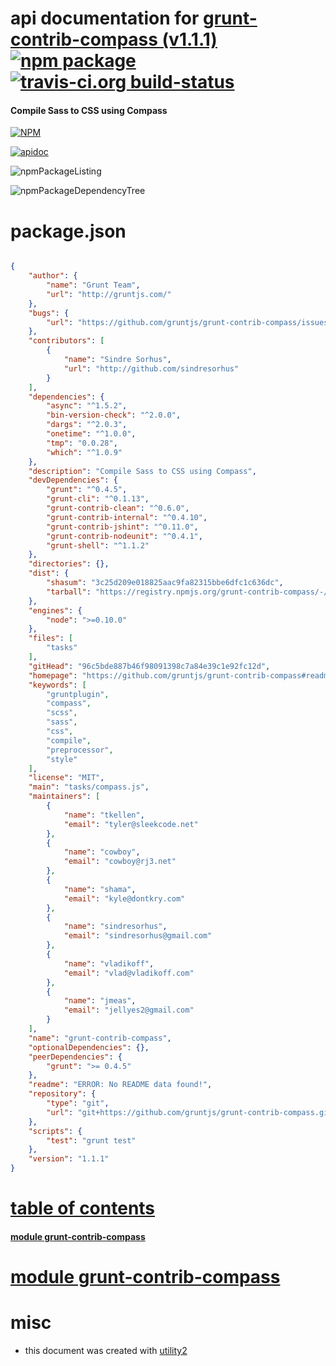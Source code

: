 # api documentation for  [grunt-contrib-compass (v1.1.1)](https://github.com/gruntjs/grunt-contrib-compass#readme)  [![npm package](https://img.shields.io/npm/v/npmdoc-grunt-contrib-compass.svg?style=flat-square)](https://www.npmjs.org/package/npmdoc-grunt-contrib-compass) [![travis-ci.org build-status](https://api.travis-ci.org/npmdoc/node-npmdoc-grunt-contrib-compass.svg)](https://travis-ci.org/npmdoc/node-npmdoc-grunt-contrib-compass)
#### Compile Sass to CSS using Compass

[![NPM](https://nodei.co/npm/grunt-contrib-compass.png?downloads=true)](https://www.npmjs.com/package/grunt-contrib-compass)

[![apidoc](https://npmdoc.github.io/node-npmdoc-grunt-contrib-compass/build/screenCapture.buildNpmdoc.browser._2Fhome_2Ftravis_2Fbuild_2Fnpmdoc_2Fnode-npmdoc-grunt-contrib-compass_2Ftmp_2Fbuild_2Fapidoc.html.png)](https://npmdoc.github.io/node-npmdoc-grunt-contrib-compass/build/apidoc.html)

![npmPackageListing](https://npmdoc.github.io/node-npmdoc-grunt-contrib-compass/build/screenCapture.npmPackageListing.svg)

![npmPackageDependencyTree](https://npmdoc.github.io/node-npmdoc-grunt-contrib-compass/build/screenCapture.npmPackageDependencyTree.svg)



# package.json

```json

{
    "author": {
        "name": "Grunt Team",
        "url": "http://gruntjs.com/"
    },
    "bugs": {
        "url": "https://github.com/gruntjs/grunt-contrib-compass/issues"
    },
    "contributors": [
        {
            "name": "Sindre Sorhus",
            "url": "http://github.com/sindresorhus"
        }
    ],
    "dependencies": {
        "async": "^1.5.2",
        "bin-version-check": "^2.0.0",
        "dargs": "^2.0.3",
        "onetime": "^1.0.0",
        "tmp": "0.0.28",
        "which": "^1.0.9"
    },
    "description": "Compile Sass to CSS using Compass",
    "devDependencies": {
        "grunt": "^0.4.5",
        "grunt-cli": "^0.1.13",
        "grunt-contrib-clean": "^0.6.0",
        "grunt-contrib-internal": "^0.4.10",
        "grunt-contrib-jshint": "^0.11.0",
        "grunt-contrib-nodeunit": "^0.4.1",
        "grunt-shell": "^1.1.2"
    },
    "directories": {},
    "dist": {
        "shasum": "3c25d209e018825aac9fa82315bbe6dfc1c636dc",
        "tarball": "https://registry.npmjs.org/grunt-contrib-compass/-/grunt-contrib-compass-1.1.1.tgz"
    },
    "engines": {
        "node": ">=0.10.0"
    },
    "files": [
        "tasks"
    ],
    "gitHead": "96c5bde887b46f98091398c7a84e39c1e92fc12d",
    "homepage": "https://github.com/gruntjs/grunt-contrib-compass#readme",
    "keywords": [
        "gruntplugin",
        "compass",
        "scss",
        "sass",
        "css",
        "compile",
        "preprocessor",
        "style"
    ],
    "license": "MIT",
    "main": "tasks/compass.js",
    "maintainers": [
        {
            "name": "tkellen",
            "email": "tyler@sleekcode.net"
        },
        {
            "name": "cowboy",
            "email": "cowboy@rj3.net"
        },
        {
            "name": "shama",
            "email": "kyle@dontkry.com"
        },
        {
            "name": "sindresorhus",
            "email": "sindresorhus@gmail.com"
        },
        {
            "name": "vladikoff",
            "email": "vlad@vladikoff.com"
        },
        {
            "name": "jmeas",
            "email": "jellyes2@gmail.com"
        }
    ],
    "name": "grunt-contrib-compass",
    "optionalDependencies": {},
    "peerDependencies": {
        "grunt": ">= 0.4.5"
    },
    "readme": "ERROR: No README data found!",
    "repository": {
        "type": "git",
        "url": "git+https://github.com/gruntjs/grunt-contrib-compass.git"
    },
    "scripts": {
        "test": "grunt test"
    },
    "version": "1.1.1"
}
```



# <a name="apidoc.tableOfContents"></a>[table of contents](#apidoc.tableOfContents)

#### [module grunt-contrib-compass](#apidoc.module.grunt-contrib-compass)



# <a name="apidoc.module.grunt-contrib-compass"></a>[module grunt-contrib-compass](#apidoc.module.grunt-contrib-compass)



# misc
- this document was created with [utility2](https://github.com/kaizhu256/node-utility2)

